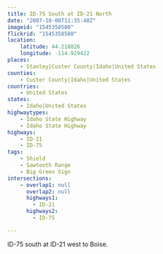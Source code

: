 ```yaml
---
title: ID-75 South at ID-21 North
date: "2007-10-08T11:35:48Z"
imageid: "1545358580"
flickrid: "1545358580"
location:
    latitude: 44.218826
    longitude: -114.929422
places:
    - Stanley|Custer County|Idaho|United States
counties:
    - Custer County|Idaho|United States
countries:
    - United States
states:
    - Idaho|United States
highwaytypes:
    - Idaho State Highway
    - Idaho State Highway
highways:
    - ID-21
    - ID-75
tags:
    - Shield
    - Sawtooth Range
    - Big Green Sign
intersections:
    - overlap1: null
      overlap2: null
      highways1:
        - ID-21
      highways2:
        - ID-75

---
```

ID-75 south at ID-21 west to Boise.